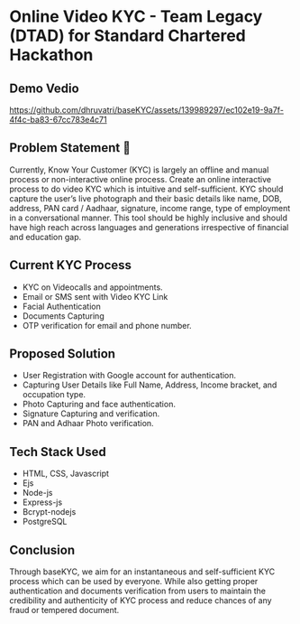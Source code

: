 # Online Video KYC - Team Legacy (DTAD) for Standard Chartered Hackathon

## Demo Vedio

https://github.com/dhruvatri/baseKYC/assets/139989297/ec102e19-9a7f-4f4c-ba83-67cc783e4c71


## Problem Statement 📝
Currently, Know Your Customer (KYC) is largely an offline and manual process or non-interactive online process. Create an online interactive process to do video KYC which is intuitive and self-sufficient. KYC should capture the user’s live photograph and their basic details like name, DOB, address, PAN card / Aadhaar, signature, income range, type of employment in a conversational manner. This tool should be highly inclusive and should have high reach across languages and generations irrespective of financial and education gap.

## Current KYC Process
- KYC on Videocalls and appointments.
- Email or SMS sent with Video KYC Link
- Facial Authentication 
- Documents Capturing
- OTP verification for email and phone number.

## Proposed Solution
- User Registration with Google account for authentication.
- Capturing User Details like Full Name, Address, Income bracket, and occupation type.
- Photo Capturing and face authentication.
- Signature Capturing and verification.
- PAN and Adhaar Photo verification.

## Tech Stack Used
- HTML, CSS, Javascript 
- Ejs
- Node-js
- Express-js
- Bcrypt-nodejs
- PostgreSQL

## Conclusion
Through baseKYC, we aim for an instantaneous and self-sufficient KYC process which can be used by everyone. While also getting proper authentication and documents verification from users to maintain the credibility and authenticity of KYC process and reduce chances of any fraud or tempered document.

